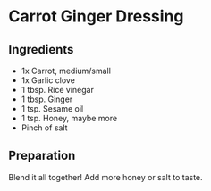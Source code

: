 # Carrot Ginger Dressing

## Ingredients

- 1x Carrot, medium/small
- 1x Garlic clove
- 1 tbsp. Rice vinegar
- 1 tbsp. Ginger
- 1 tsp. Sesame oil
- 1 tsp. Honey, maybe more
- Pinch of salt

## Preparation

Blend it all together! Add more honey or salt to taste.
